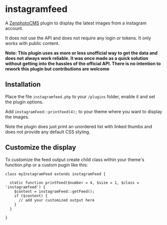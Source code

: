 # instagramfeed
A [ZenphotoCMS](http://www.zenphoto.org) plugin to display the latest images from a instagram account. 

It does not use the API and does not require any login or tokens. It only works with public content.

**Note: This plugin uses as more or less unofficial way to get the data and does not always work reliable. It was once made as a quick solution without getting into the hassles of the official API. There is no intention to rework this plugin but contributions are welcome**

## Installation

Place the file `instagramfeed.php` to your `/plugins` folder, enable it and set the plugin options. 

Add `instagramFeed::printFeed(4);` to your theme where you want to display the images.

Note the plugin does just print an unordered list with linked thumbs and does not provide any default CSS styling. 

## Customize the display
 
To customize the feed output create child class within your theme's function.php or a custom pugin like this:

    class myInstagramFeed extends instagramFeed {

      static function printFeed($number = 4, $size = 1, $class = 'instagramfeed') {
        $content = instagramFeed::getFeed();
        if ($content) {
          // add your customized output here
        }
      }

    }
